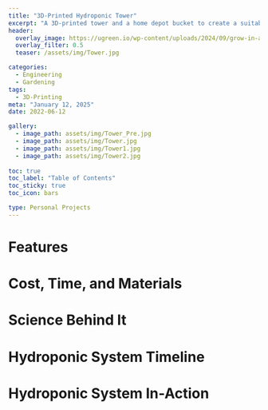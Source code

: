 ```yaml
---
title: "3D-Printed Hydroponic Tower"
excerpt: "A 3D-printed tower and a home depot bucket to create a suitable system for growing vegatables"
header:
  overlay_image: https://ugreen.io/wp-content/uploads/2024/09/grow-in-a-hydroponic-tower.jpg
  overlay_filter: 0.5
  teaser: /assets/img/Tower.jpg

categories:
  - Engineering
  - Gardening
tags:
  - 3D-Printing
meta: "January 12, 2025"
date: 2022-06-12

gallery:
  - image_path: assets/img/Tower_Pre.jpg
  - image_path: assets/img/Tower.jpg
  - image_path: assets/img/Tower1.jpg
  - image_path: assets/img/Tower2.jpg
  
toc: true
toc_label: "Table of Contents"
toc_sticky: true
toc_icon: bars

type: Personal Projects
---
```


# Features

# Cost, Time, and Materials

# Science Behind It

# Hydroponic System Timeline

# Hydroponic System In-Action
